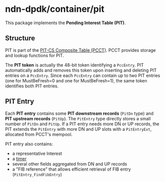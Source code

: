# ndn-dpdk/container/pit

This package implements the **Pending Interest Table (PIT)**.

## Structure

PIT is part of the [PIT-CS Composite Table (PCCT)](../pcct/).
PCCT provides storage and lookup functions for PIT.

The **PIT token** is actually the 48-bit token identifying a `PccEntry`.
PIT automatically adds and removes this token upon inserting and deleting PIT entries on a `PccEntry`.
Since each `PccEntry` can contain up to two PIT entries (one for MustBeFresh=0 and one for MustBeFresh=1), the same token identifies both PIT entries.

## PIT Entry

Each **PIT entry** contains some **PIT downstream records** (`PitDn` type) and **PIT upstream records** (`PitUp`).
The `PitEntry` type directly stores a small number of `PitDn` and `PitUp`.
If a PIT entry needs more DN or UP records, the PIT extends the `PitEntry` with more DN and UP slots with a `PitEntryExt`, allocated from PCCT's mempool.

PIT entry also contains:

* a representative Interest
* a [timer](../mintmr/)
* several other fields aggregated from DN and UP records
* a "FIB reference" that allows efficient retrieval of FIB entry (`PitEntry_FindFibEntry`)
